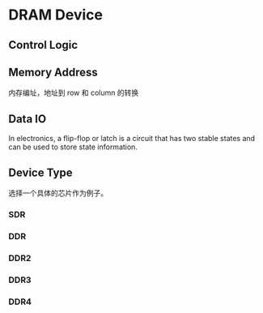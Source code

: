 # DRAM Device

## Control Logic

## Memory Address

内存编址，地址到 row 和 column 的转换

## Data IO

In electronics, a flip-flop or latch is a circuit that has two stable states and can be used to store state information. 


## Device Type

选择一个具体的芯片作为例子。

### SDR

### DDR
### DDR2
### DDR3
### DDR4